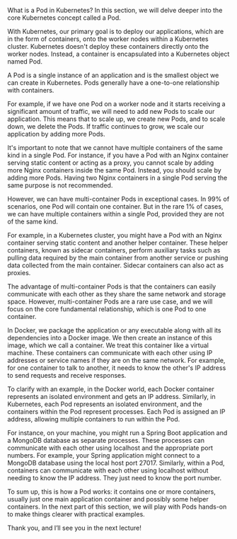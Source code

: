 What is a Pod in Kubernetes?
In this section, we will delve deeper into the core Kubernetes concept called a Pod.

With Kubernetes, our primary goal is to deploy our applications, which are in the form of containers, onto the worker
nodes within a Kubernetes cluster. Kubernetes doesn't deploy these containers directly onto the worker nodes. Instead, a
container is encapsulated into a Kubernetes object named Pod.

A Pod is a single instance of an application and is the smallest object we can create in Kubernetes. Pods generally have
a one-to-one relationship with containers.

For example, if we have one Pod on a worker node and it starts receiving a significant amount of traffic, we will need
to add new Pods to scale our application. This means that to scale up, we create new Pods, and to scale down, we delete
the Pods. If traffic continues to grow, we scale our application by adding more Pods.

It's important to note that we cannot have multiple containers of the same kind in a single Pod. For instance, if you
have a Pod with an Nginx container serving static content or acting as a proxy, you cannot scale by adding more Nginx
containers inside the same Pod. Instead, you should scale by adding more Pods. Having two Nginx containers in a single
Pod serving the same purpose is not recommended.

However, we can have multi-container Pods in exceptional cases. In 99% of scenarios, one Pod will contain one container.
But in the rare 1% of cases, we can have multiple containers within a single Pod, provided they are not of the same
kind.

For example, in a Kubernetes cluster, you might have a Pod with an Nginx container serving static content and another
helper container. These helper containers, known as sidecar containers, perform auxiliary tasks such as pulling data
required by the main container from another service or pushing data collected from the main container. Sidecar
containers can also act as proxies.

The advantage of multi-container Pods is that the containers can easily communicate with each other as they share the
same network and storage space. However, multi-container Pods are a rare use case, and we will focus on the core
fundamental relationship, which is one Pod to one container.

In Docker, we package the application or any executable along with all its dependencies into a Docker image. We then
create an instance of this image, which we call a container. We treat this container like a virtual machine. These
containers can communicate with each other using IP addresses or service names if they are on the same network. For
example, for one container to talk to another, it needs to know the other's IP address to send requests and receive
responses.

To clarify with an example, in the Docker world, each Docker container represents an isolated environment and gets an IP
address. Similarly, in Kubernetes, each Pod represents an isolated environment, and the containers within the Pod
represent processes. Each Pod is assigned an IP address, allowing multiple containers to run within the Pod.

For instance, on your machine, you might run a Spring Boot application and a MongoDB database as separate processes.
These processes can communicate with each other using localhost and the appropriate port numbers. For example, your
Spring application might connect to a MongoDB database using the local host port 27017. Similarly, within a Pod,
containers can communicate with each other using localhost without needing to know the IP address. They just need to
know the port number.

To sum up, this is how a Pod works: it contains one or more containers, usually just one main application container and
possibly some helper containers. In the next part of this section, we will play with Pods hands-on to make things
clearer with practical examples.

Thank you, and I’ll see you in the next lecture!